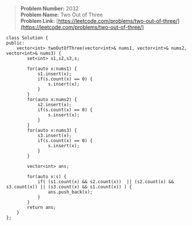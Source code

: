 > **Problem Number:** 2032 <br>
> **Problem Name:** Two Out of Three <br>
> **Problem Link:** [https://leetcode.com/problems/two-out-of-three/](https://leetcode.com/problems/two-out-of-three/) <br>

    class Solution {
    public:
        vector<int> twoOutOfThree(vector<int>& nums1, vector<int>& nums2, vector<int>& nums3) {
            set<int> s1,s2,s3,s;
            
            for(auto x:nums1) {
                s1.insert(x);
                if(s.count(x) == 0) {
                    s.insert(x);
                }
            }
            for(auto x:nums2) {
                s2.insert(x);
                if(s.count(x) == 0) {
                    s.insert(x);
                }
            }
            for(auto x:nums3) {
                s3.insert(x);
                if(s.count(x) == 0) {
                    s.insert(x);
                }
            }

            vector<int> ans;

            for(auto x:s) {
                if( (s1.count(x) && s2.count(x))  || (s2.count(x) && s3.count(x)) || (s3.count(x) && s1.count(x)) ) {
                    ans.push_back(x);
                }
            }
            return ans;
        }
    };